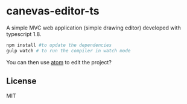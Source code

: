 # canevas-editor-ts

A simple MVC web application (simple drawing editor) developed with typescript 1.8.

```bash
npm install #to update the dependencies
gulp watch # to run the compiler in watch mode
```

You can then use [atom](atom.io) to edit the project?


## License

MIT
